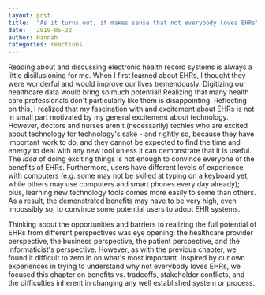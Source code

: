 ```yaml
---
layout: post
title:  "As it turns out, it makes sense that not everybody loves EHRs"
date:   2019-05-22
author: Hannah
categories: reactions
---
```


Reading about and discussing electronic health record systems is always a little disillusioning for me. When I first learned about EHRs, I thought they were wonderful and would improve our lives tremendously. Digitizing our healthcare data would bring so much potential! Realizing that many health care professionals don't particularly like them is disappointing. Reflecting on this, I realized that my fascination with and excitement about EHRs is not in small part motivated by my general excitement about technology. However, doctors and nurses aren't (necessarily) techies who are excited about technology for technology's sake - and rightly so, because they have important work to do, and they cannot be expected to find the time and energy to deal with any new tool unless it can demonstrate that it is useful. The _idea_ of doing exciting things is not enough to convince everyone of the benefits of EHRs. Furthermore, users have different levels of experience with computers (e.g. some may not be skilled at typing on a keyboard yet, while others may use computers and smart phones every day already); plus, learning new technology tools comes more easily to some than others. As a result, the demonstrated benefits may have to be very high, even impossibly so, to convince some potential users to adopt EHR systems. 

Thinking about the opportunities and barriers to realizing the full potential of EHRs from different perspectives was eye opening: the healthcare provider perspective, the business perspective, the patient perspective, and the informaticist's perspective. However, as with the previous chapter, we found it difficult to zero in on what's most important. Inspired by our own experiences in trying to understand why not everybody loves EHRs, we focused this chapter on benefits vs. tradeoffs, stakeholder conflicts, and the difficulties inherent in changing any well established system or process.
